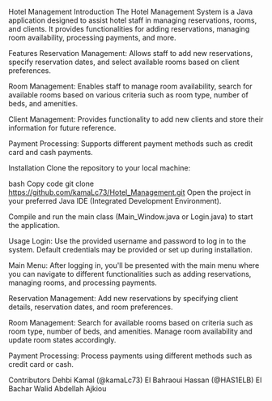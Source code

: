 Hotel Management
Introduction
The Hotel Management System is a Java application designed to assist hotel staff in managing reservations, rooms, and clients. It provides functionalities for adding reservations, managing room availability, processing payments, and more.

Features
Reservation Management: Allows staff to add new reservations, specify reservation dates, and select available rooms based on client preferences.

Room Management: Enables staff to manage room availability, search for available rooms based on various criteria such as room type, number of beds, and amenities.

Client Management: Provides functionality to add new clients and store their information for future reference.

Payment Processing: Supports different payment methods such as credit card and cash payments.

Installation
Clone the repository to your local machine:

bash
Copy code
git clone https://github.com/kamaLc73/Hotel_Management.git
Open the project in your preferred Java IDE (Integrated Development Environment).

Compile and run the main class (Main_Window.java or Login.java) to start the application.

Usage
Login: Use the provided username and password to log in to the system. Default credentials may be provided or set up during installation.

Main Menu: After logging in, you'll be presented with the main menu where you can navigate to different functionalities such as adding reservations, managing rooms, and processing payments.

Reservation Management: Add new reservations by specifying client details, reservation dates, and room preferences.

Room Management: Search for available rooms based on criteria such as room type, number of beds, and amenities. Manage room availability and update room states accordingly.

Payment Processing: Process payments using different methods such as credit card or cash.

Contributors
Dehbi Kamal (@kamaLc73)
El Bahraoui Hassan  (@HAS1ELB)
El Bachar Walid
Abdellah Ajkiou
